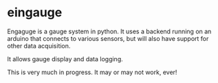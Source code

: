 # eingauge

Engaguge is a gauge system in python. It uses a backend running on an arduino that connects to various sensors, but will also have support for other data acquisition.

It allows gauge display and data logging.

This is very much in progress. It may or may not work, ever!
